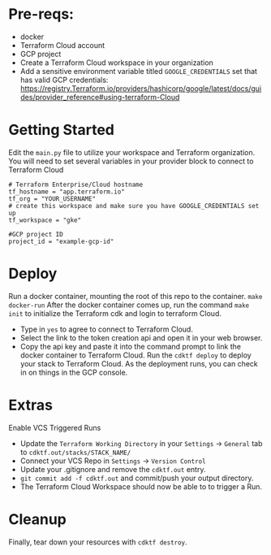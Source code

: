 # Pre-reqs:
- docker
- Terraform Cloud account
- GCP project
- Create a Terraform Cloud workspace in your organization
- Add a sensitive environment variable titled `GOOGLE_CREDENTIALS` set that has valid GCP credentials: https://registry.Terraform.io/providers/hashicorp/google/latest/docs/guides/provider_reference#using-terraform-Cloud

# Getting Started
Edit the `main.py` file to utilize your workspace and Terraform organization.
You will need to set several variables in your provider block to connect to Terraform Cloud
```
# Terraform Enterprise/Cloud hostname
tf_hostname = "app.terraform.io"
tf_org = "YOUR_USERNAME"
# create this workspace and make sure you have GOOGLE_CREDENTIALS set up
tf_workspace = "gke"

#GCP project ID
project_id = "example-gcp-id"
```

# Deploy
Run a docker container, mounting the root of this repo to the container.
`make docker-run`
After the docker container comes up, run the command `make init` to initialize the Terraform cdk and login to terraform Cloud.
- Type in `yes` to agree to connect to Terraform Cloud.
- Select the link to the token creation api and open it in your web browser.
- Copy the api key and paste it into the command prompt to link the docker container to Terraform Cloud.
Run the `cdktf deploy` to deploy your stack to Terraform Cloud.
As the deployment runs, you can check in on things in the GCP console.

# Extras
Enable VCS Triggered Runs
- Update the `Terraform Working Directory` in your `Settings` -> `General` tab to `cdktf.out/stacks/STACK_NAME/`
- Connect your VCS Repo in `Settings` -> `Version Control`
- Update your .gitignore and remove the `cdktf.out` entry.
- `git commit add -f cdktf.out` and commit/push your output directory.
- The Terraform Cloud Workspace should now be able to to trigger a Run.

# Cleanup
Finally, tear down your resources with `cdktf destroy`.
